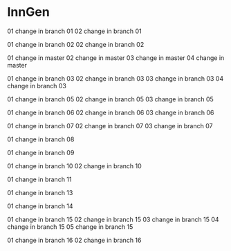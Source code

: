 # InnGen
01 change in branch 01
02 change in branch 01

01 change in branch 02
02 change in branch 02


01 change in master
02 change in master
03 change in master
04 change in master

01 change in branch 03
02 change in branch 03
03 change in branch 03
04 change in branch 03

01 change in branch 05
02 change in branch 05
03 change in branch 05

01 change in branch 06
02 change in branch 06
03 change in branch 06

01 change in branch 07
02 change in branch 07
03 change in branch 07

01 change in branch 08

01 change in branch 09

01 change in branch 10
02 change in branch 10

01 change in branch 11

01 change in branch 13

01 change in branch 14

01 change in branch 15
02 change in branch 15
03 change in branch 15
04 change in branch 15
05 change in branch 15

01 change in branch 16
02 change in branch 16
